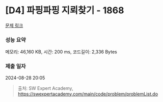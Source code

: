# [D4] 파핑파핑 지뢰찾기 - 1868 

[문제 링크](https://swexpertacademy.com/main/code/problem/problemDetail.do?contestProbId=AV5LwsHaD1MDFAXc) 

### 성능 요약

메모리: 46,160 KB, 시간: 200 ms, 코드길이: 2,336 Bytes

### 제출 일자

2024-08-28 20:05



> 출처: SW Expert Academy, https://swexpertacademy.com/main/code/problem/problemList.do